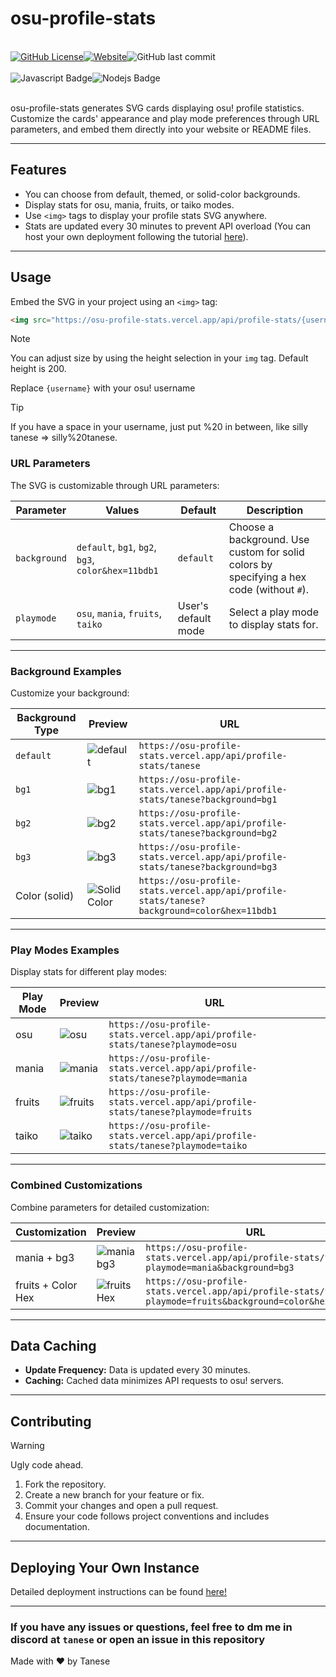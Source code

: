 # osu-profile-stats
<br>
<div style="display: flex;">
    <a href="https://github.com/Luis-Tanese/osu-profile-stats/blob/main/LICENSE"><img alt="GitHub License" src="https://img.shields.io/github/license/Luis-Tanese/osu-profile-stats"></a>
    <a href="https://osu-profile-stats.vercel.app"><img alt="Website" src="https://img.shields.io/website?url=https%3A%2F%2Fosu-profile-stats.vercel.app"></a>
    <img alt="GitHub last commit" src="https://img.shields.io/github/last-commit/Luis-Tanese/osu-profile-stats">
</div>
<br>
<div style="display: flex;">
    <img alt="Javascript Badge" src="https://img.shields.io/badge/-Javascript-F0DB4F?style=for-the-badge&labelColor=black&logo=javascript&logoColor=F0DB4F">
    <img alt="Nodejs Badge" src="https://img.shields.io/badge/-Nodejs-3C873A?style=for-the-badge&labelColor=black&logo=node.js&logoColor=3C873A">
</div>
<br>

osu-profile-stats generates SVG cards displaying osu! profile statistics. Customize the cards' appearance and play mode preferences through URL parameters, and embed them directly into your website or README files.

---

## Features
- You can choose from default, themed, or solid-color backgrounds.
- Display stats for osu, mania, fruits, or taiko modes.
- Use `<img>` tags to display your profile stats SVG anywhere.
- Stats are updated every 30 minutes to prevent API overload (You can host your own deployment following the tutorial [here](#deploying-your-instance-wip)).

---

## Usage
Embed the SVG in your project using an `<img>` tag:

```html
<img src="https://osu-profile-stats.vercel.app/api/profile-stats/{username}" height="245" alt="osu stats">
```
> [!NOTE]
> You can adjust size by using the height selection in your `img` tag. Default height is 200.

Replace `{username}` with your osu! username
> [!TIP]
> If you have a space in your username, just put %20 in between, like silly tanese => silly%20tanese.

### URL Parameters
The SVG is customizable through URL parameters:

| Parameter     | Values                               | Default    | Description                                   |
|---------------|--------------------------------------|------------|-----------------------------------------------|
| `background`  | `default`, `bg1`, `bg2`, `bg3`, `color&hex=11bdb1` | `default`  | Choose a background. Use custom for solid colors by specifying a hex code (without `#`). |
| `playmode`    | `osu`, `mania`, `fruits`, `taiko`    | User's default mode | Select a play mode to display stats for. |

---

### Background Examples
Customize your background:

| Background Type | Preview                                                              | URL                                                                                      |
|-----------------|----------------------------------------------------------------------|------------------------------------------------------------------------------------------|
| `default`         | ![default](https://osu-profile-stats.vercel.app/api/profile-stats/tanese) | `https://osu-profile-stats.vercel.app/api/profile-stats/tanese`       |
| `bg1`    | ![bg1](https://osu-profile-stats.vercel.app/api/profile-stats/tanese?background=bg1)        | `https://osu-profile-stats.vercel.app/api/profile-stats/tanese?background=bg1`          |
| `bg2`    | ![bg2](https://osu-profile-stats.vercel.app/api/profile-stats/tanese?background=bg2)        | `https://osu-profile-stats.vercel.app/api/profile-stats/tanese?background=bg2`          |
| `bg3`    | ![bg3](https://osu-profile-stats.vercel.app/api/profile-stats/tanese?background=bg3)        | `https://osu-profile-stats.vercel.app/api/profile-stats/tanese?background=bg3`          |
| Color (solid)  | ![Solid Color](https://osu-profile-stats.vercel.app/api/profile-stats/tanese?background=color&hex=11bdb1) | `https://osu-profile-stats.vercel.app/api/profile-stats/tanese?background=color&hex=11bdb1` |

---

### Play Modes Examples
Display stats for different play modes:

| Play Mode | Preview                                                              | URL                                                                                       |
|-----------|----------------------------------------------------------------------|-------------------------------------------------------------------------------------------|
| osu       | ![osu](https://osu-profile-stats.vercel.app/api/profile-stats/tanese?playmode=osu) | `https://osu-profile-stats.vercel.app/api/profile-stats/tanese?playmode=osu`             |
| mania     | ![mania](https://osu-profile-stats.vercel.app/api/profile-stats/tanese?playmode=mania) | `https://osu-profile-stats.vercel.app/api/profile-stats/tanese?playmode=mania`           |
| fruits    | ![fruits](https://osu-profile-stats.vercel.app/api/profile-stats/tanese?playmode=fruits) | `https://osu-profile-stats.vercel.app/api/profile-stats/tanese?playmode=fruits`         |
| taiko     | ![taiko](https://osu-profile-stats.vercel.app/api/profile-stats/tanese?playmode=taiko) | `https://osu-profile-stats.vercel.app/api/profile-stats/tanese?playmode=taiko`           |

---

### Combined Customizations
Combine parameters for detailed customization:

| Customization       | Preview                                                              | URL                                                                                              |
|---------------------|----------------------------------------------------------------------|--------------------------------------------------------------------------------------------------|
| mania + bg3           | ![mania bg3](https://osu-profile-stats.vercel.app/api/profile-stats/tanese?playmode=mania&background=bg3) | `https://osu-profile-stats.vercel.app/api/profile-stats/tanese?playmode=mania&background=bg3`     |
| fruits + Color Hex | ![fruits Hex](https://osu-profile-stats.vercel.app/api/profile-stats/tanese?playmode=fruits&background=color&hex=11bdb1) | `https://osu-profile-stats.vercel.app/api/profile-stats/tanese?playmode=fruits&background=color&hex=11bdb1` |

---

## Data Caching
- **Update Frequency:** Data is updated every 30 minutes.
- **Caching:** Cached data minimizes API requests to osu! servers.

---

## Contributing
> [!WARNING]
> Ugly code ahead.
1. Fork the repository.
2. Create a new branch for your feature or fix.
3. Commit your changes and open a pull request.
4. Ensure your code follows project conventions and includes documentation.


---

## Deploying Your Own Instance
Detailed deployment instructions can be found [here!](https://github.com/Luis-Tanese/osu-profile-stats/blob/main/DEPLOYMENT.md)

---

### If you have any issues or questions, feel free to dm me in discord at `tanese` or open an issue in this repository

Made with ♥ by Tanese
